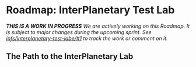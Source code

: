 Roadmap: InterPlanetary Test Lab
======

_**THIS IS A WORK IN PROGRESS** We are actively working on this Roadmap. It is subject to major changes during the upcoming sprint. See [ipfs/interplanetary-test-labe/#1](https://github.com/ipfs/test-lab/issues/1) to track the work or comment on it._

## The Path to the InterPlanetary Lab
